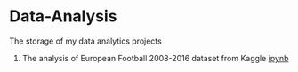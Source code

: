 # Data-Analysis
The storage of my data analytics projects

1. The analysis of European Football 2008-2016 dataset from Kaggle [ipynb](https://github.com/flexogore/Data-Analysis/blob/main/European%20Football%202008-2016%20.ipynb)
